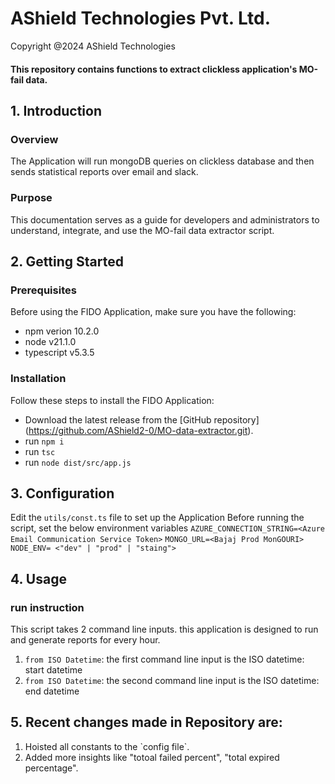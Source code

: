 <h1>AShield Technologies Pvt. Ltd.</h1>
<p>Copyright @2024 AShield Technologies<p>
<h4>This repository contains functions to extract clickless application's MO-fail data.</h4>

## 1. Introduction
### Overview
The Application will run mongoDB queries on clickless database and then sends statistical reports over email and slack.

### Purpose
This documentation serves as a guide for developers and administrators to understand, integrate, and use the MO-fail data extractor script.

## 2. Getting Started
### Prerequisites
Before using the FIDO Application, make sure you have the following:
- npm verion 10.2.0
- node v21.1.0
- typescript v5.3.5

### Installation
Follow these steps to install the FIDO Application:
- Download the latest release from the [GitHub repository] (https://github.com/AShield2-0/MO-data-extractor.git).
- run `npm i`
- run `tsc`
- run `node dist/src/app.js`

## 3. Configuration

Edit the `utils/const.ts` file to set up the Application
Before running the script, set the below environment variables
`AZURE_CONNECTION_STRING=<Azure Email Communication Service Token>`
`MONGO_URL=<Bajaj Prod MonGOURI>`
`NODE_ENV= <"dev" | "prod" | "staing">`

## 4. Usage

### run instruction
This script takes 2 command line inputs. this application is designed to run and generate reports for every hour.

1. `from ISO Datetime`: the first command line input is the ISO datetime: start datetime
2. `from ISO Datetime`: the second command line input is the ISO datetime: end datetime


## 5. Recent changes made in Repository are: 
<ol>
    <li>Hoisted all constants to the `config file`.</li>
    <li>Added more insights like "totoal failed percent", "total expired percentage".</li>
</ol>
